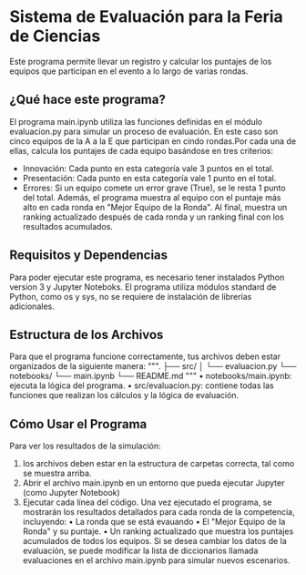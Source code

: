 # Sistema de Evaluación para la Feria de Ciencias
Este programa permite llevar un registro y calcular los puntajes de los equipos que participan en el evento a lo largo de varias rondas.

## ¿Qué hace este programa?
El programa main.ipynb utiliza las funciones definidas en el módulo evaluacion.py para simular un proceso de evaluación. En este caso son cinco equipos de la A a la E que participan en cindo rondas.Por cada una de ellas, calcula los puntajes de cada equipo basándose en tres criterios:
- Innovación: Cada punto en esta categoría vale 3 puntos en el total.
- Presentación: Cada punto en esta categoría vale 1 punto en el total.
- Errores: Si un equipo comete un error grave (True), se le resta 1 punto del total.
Además, el programa muestra al equipo con el puntaje más alto en cada ronda en "Mejor Equipo de la Ronda". 
Al final, muestra un ranking actualizado después de cada ronda y un ranking final con los resultados acumulados.

## Requisitos y Dependencias
Para poder ejecutar este programa, es necesario tener instalados Python version 3 y Jupyter Noteboks. 
El programa utiliza módulos standard de Python, como os y sys, no se requiere de instalación de librerías adicionales.

## Estructura de los Archivos
Para que el programa funcione correctamente, tus archivos deben estar organizados de la siguiente manera:
""".
├── src/
│   └── evaluacion.py
└── notebooks/
    └── main.ipynb
└── README.md
    """
•	notebooks/main.ipynb: ejecuta la lógica del programa.
•	src/evaluacion.py: contiene todas las funciones que realizan los cálculos y la lógica de evaluación.

## Cómo Usar el Programa
Para ver los resultados de la simulación:
1.	los archivos deben estar en la estructura de carpetas correcta, tal como se muestra arriba.
2.	Abrir el archivo main.ipynb en un entorno que pueda ejecutar Jupyter (como Jupyter Notebook)
3.	Ejecutar cada línea del código.
Una vez ejecutado el programa, se mostrarán los resultados detallados para cada ronda de la competencia, incluyendo:
•	La ronda que se está evauando
•	El "Mejor Equipo de la Ronda" y su puntaje.
•	Un ranking actualizado que muestra los puntajes acumulados de todos los equipos.
Si se desea cambiar los datos de la evaluación, se puede modificar la lista de diccionarios llamada evaluaciones en el archivo main.ipynb para simular nuevos escenarios.
